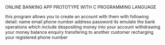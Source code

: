  ONLINE BANKING APP PROTOTYPE WITH C PROGRAMMING LANGUAGE

 this program allows you to create an account with them with following detail:
     name
     email
     phone number
     address
     password
 its emulate the bank operations which include
     despositing money into your account
     withdrawing your money
     balance enquiry
     transfering to another customer
     recharging your registered phone number

